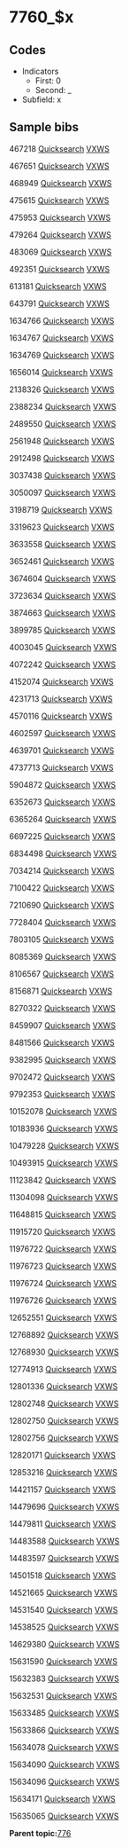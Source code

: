 # 7760\_$x

## Codes

-   Indicators
    -   First: 0
    -   Second: \_
-   Subfield: x

## Sample bibs

467218 [Quicksearch](https://search.library.yale.edu/catalog/467218) [VXWS](http://prodorbis.library.yale.edu:7014/vxws/GetHoldingsService?bibId=467218)

467651 [Quicksearch](https://search.library.yale.edu/catalog/467651) [VXWS](http://prodorbis.library.yale.edu:7014/vxws/GetHoldingsService?bibId=467651)

468949 [Quicksearch](https://search.library.yale.edu/catalog/468949) [VXWS](http://prodorbis.library.yale.edu:7014/vxws/GetHoldingsService?bibId=468949)

475615 [Quicksearch](https://search.library.yale.edu/catalog/475615) [VXWS](http://prodorbis.library.yale.edu:7014/vxws/GetHoldingsService?bibId=475615)

475953 [Quicksearch](https://search.library.yale.edu/catalog/475953) [VXWS](http://prodorbis.library.yale.edu:7014/vxws/GetHoldingsService?bibId=475953)

479264 [Quicksearch](https://search.library.yale.edu/catalog/479264) [VXWS](http://prodorbis.library.yale.edu:7014/vxws/GetHoldingsService?bibId=479264)

483069 [Quicksearch](https://search.library.yale.edu/catalog/483069) [VXWS](http://prodorbis.library.yale.edu:7014/vxws/GetHoldingsService?bibId=483069)

492351 [Quicksearch](https://search.library.yale.edu/catalog/492351) [VXWS](http://prodorbis.library.yale.edu:7014/vxws/GetHoldingsService?bibId=492351)

613181 [Quicksearch](https://search.library.yale.edu/catalog/613181) [VXWS](http://prodorbis.library.yale.edu:7014/vxws/GetHoldingsService?bibId=613181)

643791 [Quicksearch](https://search.library.yale.edu/catalog/643791) [VXWS](http://prodorbis.library.yale.edu:7014/vxws/GetHoldingsService?bibId=643791)

1634766 [Quicksearch](https://search.library.yale.edu/catalog/1634766) [VXWS](http://prodorbis.library.yale.edu:7014/vxws/GetHoldingsService?bibId=1634766)

1634767 [Quicksearch](https://search.library.yale.edu/catalog/1634767) [VXWS](http://prodorbis.library.yale.edu:7014/vxws/GetHoldingsService?bibId=1634767)

1634769 [Quicksearch](https://search.library.yale.edu/catalog/1634769) [VXWS](http://prodorbis.library.yale.edu:7014/vxws/GetHoldingsService?bibId=1634769)

1656014 [Quicksearch](https://search.library.yale.edu/catalog/1656014) [VXWS](http://prodorbis.library.yale.edu:7014/vxws/GetHoldingsService?bibId=1656014)

2138326 [Quicksearch](https://search.library.yale.edu/catalog/2138326) [VXWS](http://prodorbis.library.yale.edu:7014/vxws/GetHoldingsService?bibId=2138326)

2388234 [Quicksearch](https://search.library.yale.edu/catalog/2388234) [VXWS](http://prodorbis.library.yale.edu:7014/vxws/GetHoldingsService?bibId=2388234)

2489550 [Quicksearch](https://search.library.yale.edu/catalog/2489550) [VXWS](http://prodorbis.library.yale.edu:7014/vxws/GetHoldingsService?bibId=2489550)

2561948 [Quicksearch](https://search.library.yale.edu/catalog/2561948) [VXWS](http://prodorbis.library.yale.edu:7014/vxws/GetHoldingsService?bibId=2561948)

2912498 [Quicksearch](https://search.library.yale.edu/catalog/2912498) [VXWS](http://prodorbis.library.yale.edu:7014/vxws/GetHoldingsService?bibId=2912498)

3037438 [Quicksearch](https://search.library.yale.edu/catalog/3037438) [VXWS](http://prodorbis.library.yale.edu:7014/vxws/GetHoldingsService?bibId=3037438)

3050097 [Quicksearch](https://search.library.yale.edu/catalog/3050097) [VXWS](http://prodorbis.library.yale.edu:7014/vxws/GetHoldingsService?bibId=3050097)

3198719 [Quicksearch](https://search.library.yale.edu/catalog/3198719) [VXWS](http://prodorbis.library.yale.edu:7014/vxws/GetHoldingsService?bibId=3198719)

3319623 [Quicksearch](https://search.library.yale.edu/catalog/3319623) [VXWS](http://prodorbis.library.yale.edu:7014/vxws/GetHoldingsService?bibId=3319623)

3633558 [Quicksearch](https://search.library.yale.edu/catalog/3633558) [VXWS](http://prodorbis.library.yale.edu:7014/vxws/GetHoldingsService?bibId=3633558)

3652461 [Quicksearch](https://search.library.yale.edu/catalog/3652461) [VXWS](http://prodorbis.library.yale.edu:7014/vxws/GetHoldingsService?bibId=3652461)

3674604 [Quicksearch](https://search.library.yale.edu/catalog/3674604) [VXWS](http://prodorbis.library.yale.edu:7014/vxws/GetHoldingsService?bibId=3674604)

3723634 [Quicksearch](https://search.library.yale.edu/catalog/3723634) [VXWS](http://prodorbis.library.yale.edu:7014/vxws/GetHoldingsService?bibId=3723634)

3874663 [Quicksearch](https://search.library.yale.edu/catalog/3874663) [VXWS](http://prodorbis.library.yale.edu:7014/vxws/GetHoldingsService?bibId=3874663)

3899785 [Quicksearch](https://search.library.yale.edu/catalog/3899785) [VXWS](http://prodorbis.library.yale.edu:7014/vxws/GetHoldingsService?bibId=3899785)

4003045 [Quicksearch](https://search.library.yale.edu/catalog/4003045) [VXWS](http://prodorbis.library.yale.edu:7014/vxws/GetHoldingsService?bibId=4003045)

4072242 [Quicksearch](https://search.library.yale.edu/catalog/4072242) [VXWS](http://prodorbis.library.yale.edu:7014/vxws/GetHoldingsService?bibId=4072242)

4152074 [Quicksearch](https://search.library.yale.edu/catalog/4152074) [VXWS](http://prodorbis.library.yale.edu:7014/vxws/GetHoldingsService?bibId=4152074)

4231713 [Quicksearch](https://search.library.yale.edu/catalog/4231713) [VXWS](http://prodorbis.library.yale.edu:7014/vxws/GetHoldingsService?bibId=4231713)

4570116 [Quicksearch](https://search.library.yale.edu/catalog/4570116) [VXWS](http://prodorbis.library.yale.edu:7014/vxws/GetHoldingsService?bibId=4570116)

4602597 [Quicksearch](https://search.library.yale.edu/catalog/4602597) [VXWS](http://prodorbis.library.yale.edu:7014/vxws/GetHoldingsService?bibId=4602597)

4639701 [Quicksearch](https://search.library.yale.edu/catalog/4639701) [VXWS](http://prodorbis.library.yale.edu:7014/vxws/GetHoldingsService?bibId=4639701)

4737713 [Quicksearch](https://search.library.yale.edu/catalog/4737713) [VXWS](http://prodorbis.library.yale.edu:7014/vxws/GetHoldingsService?bibId=4737713)

5904872 [Quicksearch](https://search.library.yale.edu/catalog/5904872) [VXWS](http://prodorbis.library.yale.edu:7014/vxws/GetHoldingsService?bibId=5904872)

6352673 [Quicksearch](https://search.library.yale.edu/catalog/6352673) [VXWS](http://prodorbis.library.yale.edu:7014/vxws/GetHoldingsService?bibId=6352673)

6365264 [Quicksearch](https://search.library.yale.edu/catalog/6365264) [VXWS](http://prodorbis.library.yale.edu:7014/vxws/GetHoldingsService?bibId=6365264)

6697225 [Quicksearch](https://search.library.yale.edu/catalog/6697225) [VXWS](http://prodorbis.library.yale.edu:7014/vxws/GetHoldingsService?bibId=6697225)

6834498 [Quicksearch](https://search.library.yale.edu/catalog/6834498) [VXWS](http://prodorbis.library.yale.edu:7014/vxws/GetHoldingsService?bibId=6834498)

7034214 [Quicksearch](https://search.library.yale.edu/catalog/7034214) [VXWS](http://prodorbis.library.yale.edu:7014/vxws/GetHoldingsService?bibId=7034214)

7100422 [Quicksearch](https://search.library.yale.edu/catalog/7100422) [VXWS](http://prodorbis.library.yale.edu:7014/vxws/GetHoldingsService?bibId=7100422)

7210690 [Quicksearch](https://search.library.yale.edu/catalog/7210690) [VXWS](http://prodorbis.library.yale.edu:7014/vxws/GetHoldingsService?bibId=7210690)

7728404 [Quicksearch](https://search.library.yale.edu/catalog/7728404) [VXWS](http://prodorbis.library.yale.edu:7014/vxws/GetHoldingsService?bibId=7728404)

7803105 [Quicksearch](https://search.library.yale.edu/catalog/7803105) [VXWS](http://prodorbis.library.yale.edu:7014/vxws/GetHoldingsService?bibId=7803105)

8085369 [Quicksearch](https://search.library.yale.edu/catalog/8085369) [VXWS](http://prodorbis.library.yale.edu:7014/vxws/GetHoldingsService?bibId=8085369)

8106567 [Quicksearch](https://search.library.yale.edu/catalog/8106567) [VXWS](http://prodorbis.library.yale.edu:7014/vxws/GetHoldingsService?bibId=8106567)

8156871 [Quicksearch](https://search.library.yale.edu/catalog/8156871) [VXWS](http://prodorbis.library.yale.edu:7014/vxws/GetHoldingsService?bibId=8156871)

8270322 [Quicksearch](https://search.library.yale.edu/catalog/8270322) [VXWS](http://prodorbis.library.yale.edu:7014/vxws/GetHoldingsService?bibId=8270322)

8459907 [Quicksearch](https://search.library.yale.edu/catalog/8459907) [VXWS](http://prodorbis.library.yale.edu:7014/vxws/GetHoldingsService?bibId=8459907)

8481566 [Quicksearch](https://search.library.yale.edu/catalog/8481566) [VXWS](http://prodorbis.library.yale.edu:7014/vxws/GetHoldingsService?bibId=8481566)

9382995 [Quicksearch](https://search.library.yale.edu/catalog/9382995) [VXWS](http://prodorbis.library.yale.edu:7014/vxws/GetHoldingsService?bibId=9382995)

9702472 [Quicksearch](https://search.library.yale.edu/catalog/9702472) [VXWS](http://prodorbis.library.yale.edu:7014/vxws/GetHoldingsService?bibId=9702472)

9792353 [Quicksearch](https://search.library.yale.edu/catalog/9792353) [VXWS](http://prodorbis.library.yale.edu:7014/vxws/GetHoldingsService?bibId=9792353)

10152078 [Quicksearch](https://search.library.yale.edu/catalog/10152078) [VXWS](http://prodorbis.library.yale.edu:7014/vxws/GetHoldingsService?bibId=10152078)

10183936 [Quicksearch](https://search.library.yale.edu/catalog/10183936) [VXWS](http://prodorbis.library.yale.edu:7014/vxws/GetHoldingsService?bibId=10183936)

10479228 [Quicksearch](https://search.library.yale.edu/catalog/10479228) [VXWS](http://prodorbis.library.yale.edu:7014/vxws/GetHoldingsService?bibId=10479228)

10493915 [Quicksearch](https://search.library.yale.edu/catalog/10493915) [VXWS](http://prodorbis.library.yale.edu:7014/vxws/GetHoldingsService?bibId=10493915)

11123842 [Quicksearch](https://search.library.yale.edu/catalog/11123842) [VXWS](http://prodorbis.library.yale.edu:7014/vxws/GetHoldingsService?bibId=11123842)

11304098 [Quicksearch](https://search.library.yale.edu/catalog/11304098) [VXWS](http://prodorbis.library.yale.edu:7014/vxws/GetHoldingsService?bibId=11304098)

11648815 [Quicksearch](https://search.library.yale.edu/catalog/11648815) [VXWS](http://prodorbis.library.yale.edu:7014/vxws/GetHoldingsService?bibId=11648815)

11915720 [Quicksearch](https://search.library.yale.edu/catalog/11915720) [VXWS](http://prodorbis.library.yale.edu:7014/vxws/GetHoldingsService?bibId=11915720)

11976722 [Quicksearch](https://search.library.yale.edu/catalog/11976722) [VXWS](http://prodorbis.library.yale.edu:7014/vxws/GetHoldingsService?bibId=11976722)

11976723 [Quicksearch](https://search.library.yale.edu/catalog/11976723) [VXWS](http://prodorbis.library.yale.edu:7014/vxws/GetHoldingsService?bibId=11976723)

11976724 [Quicksearch](https://search.library.yale.edu/catalog/11976724) [VXWS](http://prodorbis.library.yale.edu:7014/vxws/GetHoldingsService?bibId=11976724)

11976726 [Quicksearch](https://search.library.yale.edu/catalog/11976726) [VXWS](http://prodorbis.library.yale.edu:7014/vxws/GetHoldingsService?bibId=11976726)

12652551 [Quicksearch](https://search.library.yale.edu/catalog/12652551) [VXWS](http://prodorbis.library.yale.edu:7014/vxws/GetHoldingsService?bibId=12652551)

12768892 [Quicksearch](https://search.library.yale.edu/catalog/12768892) [VXWS](http://prodorbis.library.yale.edu:7014/vxws/GetHoldingsService?bibId=12768892)

12768930 [Quicksearch](https://search.library.yale.edu/catalog/12768930) [VXWS](http://prodorbis.library.yale.edu:7014/vxws/GetHoldingsService?bibId=12768930)

12774913 [Quicksearch](https://search.library.yale.edu/catalog/12774913) [VXWS](http://prodorbis.library.yale.edu:7014/vxws/GetHoldingsService?bibId=12774913)

12801336 [Quicksearch](https://search.library.yale.edu/catalog/12801336) [VXWS](http://prodorbis.library.yale.edu:7014/vxws/GetHoldingsService?bibId=12801336)

12802748 [Quicksearch](https://search.library.yale.edu/catalog/12802748) [VXWS](http://prodorbis.library.yale.edu:7014/vxws/GetHoldingsService?bibId=12802748)

12802750 [Quicksearch](https://search.library.yale.edu/catalog/12802750) [VXWS](http://prodorbis.library.yale.edu:7014/vxws/GetHoldingsService?bibId=12802750)

12802756 [Quicksearch](https://search.library.yale.edu/catalog/12802756) [VXWS](http://prodorbis.library.yale.edu:7014/vxws/GetHoldingsService?bibId=12802756)

12820171 [Quicksearch](https://search.library.yale.edu/catalog/12820171) [VXWS](http://prodorbis.library.yale.edu:7014/vxws/GetHoldingsService?bibId=12820171)

12853216 [Quicksearch](https://search.library.yale.edu/catalog/12853216) [VXWS](http://prodorbis.library.yale.edu:7014/vxws/GetHoldingsService?bibId=12853216)

14421157 [Quicksearch](https://search.library.yale.edu/catalog/14421157) [VXWS](http://prodorbis.library.yale.edu:7014/vxws/GetHoldingsService?bibId=14421157)

14479696 [Quicksearch](https://search.library.yale.edu/catalog/14479696) [VXWS](http://prodorbis.library.yale.edu:7014/vxws/GetHoldingsService?bibId=14479696)

14479811 [Quicksearch](https://search.library.yale.edu/catalog/14479811) [VXWS](http://prodorbis.library.yale.edu:7014/vxws/GetHoldingsService?bibId=14479811)

14483588 [Quicksearch](https://search.library.yale.edu/catalog/14483588) [VXWS](http://prodorbis.library.yale.edu:7014/vxws/GetHoldingsService?bibId=14483588)

14483597 [Quicksearch](https://search.library.yale.edu/catalog/14483597) [VXWS](http://prodorbis.library.yale.edu:7014/vxws/GetHoldingsService?bibId=14483597)

14501518 [Quicksearch](https://search.library.yale.edu/catalog/14501518) [VXWS](http://prodorbis.library.yale.edu:7014/vxws/GetHoldingsService?bibId=14501518)

14521665 [Quicksearch](https://search.library.yale.edu/catalog/14521665) [VXWS](http://prodorbis.library.yale.edu:7014/vxws/GetHoldingsService?bibId=14521665)

14531540 [Quicksearch](https://search.library.yale.edu/catalog/14531540) [VXWS](http://prodorbis.library.yale.edu:7014/vxws/GetHoldingsService?bibId=14531540)

14538525 [Quicksearch](https://search.library.yale.edu/catalog/14538525) [VXWS](http://prodorbis.library.yale.edu:7014/vxws/GetHoldingsService?bibId=14538525)

14629380 [Quicksearch](https://search.library.yale.edu/catalog/14629380) [VXWS](http://prodorbis.library.yale.edu:7014/vxws/GetHoldingsService?bibId=14629380)

15631590 [Quicksearch](https://search.library.yale.edu/catalog/15631590) [VXWS](http://prodorbis.library.yale.edu:7014/vxws/GetHoldingsService?bibId=15631590)

15632383 [Quicksearch](https://search.library.yale.edu/catalog/15632383) [VXWS](http://prodorbis.library.yale.edu:7014/vxws/GetHoldingsService?bibId=15632383)

15632531 [Quicksearch](https://search.library.yale.edu/catalog/15632531) [VXWS](http://prodorbis.library.yale.edu:7014/vxws/GetHoldingsService?bibId=15632531)

15633485 [Quicksearch](https://search.library.yale.edu/catalog/15633485) [VXWS](http://prodorbis.library.yale.edu:7014/vxws/GetHoldingsService?bibId=15633485)

15633866 [Quicksearch](https://search.library.yale.edu/catalog/15633866) [VXWS](http://prodorbis.library.yale.edu:7014/vxws/GetHoldingsService?bibId=15633866)

15634078 [Quicksearch](https://search.library.yale.edu/catalog/15634078) [VXWS](http://prodorbis.library.yale.edu:7014/vxws/GetHoldingsService?bibId=15634078)

15634090 [Quicksearch](https://search.library.yale.edu/catalog/15634090) [VXWS](http://prodorbis.library.yale.edu:7014/vxws/GetHoldingsService?bibId=15634090)

15634096 [Quicksearch](https://search.library.yale.edu/catalog/15634096) [VXWS](http://prodorbis.library.yale.edu:7014/vxws/GetHoldingsService?bibId=15634096)

15634171 [Quicksearch](https://search.library.yale.edu/catalog/15634171) [VXWS](http://prodorbis.library.yale.edu:7014/vxws/GetHoldingsService?bibId=15634171)

15635065 [Quicksearch](https://search.library.yale.edu/catalog/15635065) [VXWS](http://prodorbis.library.yale.edu:7014/vxws/GetHoldingsService?bibId=15635065)

**Parent topic:**[776](../../tags/776/776.md)

